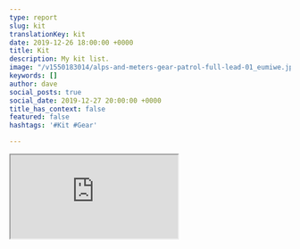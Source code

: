 ```yaml
---
type: report
slug: kit
translationKey: kit
date: 2019-12-26 18:00:00 +0000
title: Kit
description: My kit list.
image: "/v1550183014/alps-and-meters-gear-patrol-full-lead-01_eumiwe.jpg"
keywords: []
author: dave
social_posts: true
social_date: 2019-12-27 20:00:00 +0000
title_has_context: false
featured: false
hashtags: '#Kit #Gear'

---
```


<iframe src="https://docs.google.com/spreadsheets/d/e/2PACX-1vRbs7GQiw32r1F_7srzng3AfL4QUC0_1KGzltptIBL1P1loGKjNGjOhefcp2c9W8RunKn_TUQsCeLB7/pubhtml?gid=946817410&amp;single=true&amp;widget=true&amp;headers=false&1"></iframe>
